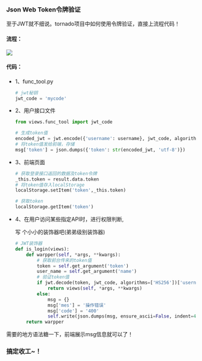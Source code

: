 ### Json Web Token令牌验证



至于JWT就不细说。tornado项目中如何使用令牌验证，直接上流程代码！

#### 流程：

![](C:\Users\ASUS\Desktop\JWT流程.jpg)

#### 代码：

* 1、func_tool.py

  ```python
  # jwt秘钥
  jwt_code = 'mycode'
  ```

* 2、用户接口文件

  ```python
  from views.func_tool import jwt_code
  
  # 生成token值
  encoded_jwt = jwt.encode({'username': username}, jwt_code, algorithm='HS256')
  # 将token值发给前端，存储
  msg['token'] = json.dumps({'token': str(encoded_jwt, 'utf-8')})
  
  ```

* 3、前端页面

  ```python
  # 获取登录接口返回的数据及token令牌
  _this.token = result.data.token
  # 将token值存入localStorage
  localStorage.setItem('token',_this.token)
  
  # 获取token
  localStorage.getItem('token')
  ```

* 4、在用户访问某些指定API时，进行权限判断,

  写	个小小的装饰器吧(弟弟级别装饰器)

  ```python
  # JWT装饰器
  def is_login(views):
      def warpper(self, *args, **kwargs):
          # 获取前台传来的token值
          token = self.get_argument('token')
          user_name = self.get_argument('name')
          # 验证token值
          if jwt.decode(token, jwt_code, algorithms=['HS256'])['username'] == user_name:
              return views(self, *args, **kwargs)
          else:
              msg = {}
              msg['mes'] = '操作错误'
              msg['code'] = '400'
              self.write(json.dumps(msg, ensure_ascii=False, indent=4))
      return warpper
  ```



需要的地方语法糖一下，前端展示msg信息就可以了！

### 搞定收工~！